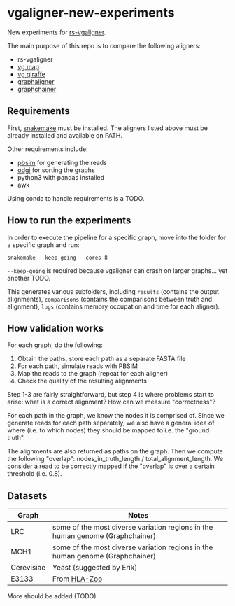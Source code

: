 # vgaligner-new-experiments
New experiments for [rs-vgaligner](https://github.com/HopedWall/rs-vgaligner). 

The main purpose of this repo is to compare the following aligners:
- rs-vgaligner
- [vg map](https://github.com/vgteam/vg/blob/master/src/subcommand/map_main.cpp)
- [vg giraffe](https://github.com/vgteam/vg/blob/master/src/subcommand/giraffe_main.cpp)
- [graphaligner](https://github.com/maickrau/GraphAligner)
- [graphchainer](https://github.com/algbio/GraphChainer)

## Requirements
First, [snakemake](https://snakemake.readthedocs.io/en/stable/#) must be installed. The aligners listed above must be already installed and available on PATH.

Other requirements include:
- [pbsim](https://github.com/vgteam/vg) for generating the reads
- [odgi](https://github.com/pangenome/odgi) for sorting the graphs
- python3 with pandas installed
- awk

Using conda to handle requirements is a TODO.

## How to run the experiments
In order to execute the pipeline for a specific graph, move into the folder for a specific graph and run:

`snakemake --keep-going --cores 8`

`--keep-going` is required because vgaligner can crash on larger graphs... yet another TODO. 

This generates various subfolders, including `results` (contains the output alignments), `comparisons` (contains the comparisons between truth and alignment), `logs` (contains memory occupation and time for each aligner).

## How validation works
For each graph, do the following:
1. Obtain the paths, store each path as a separate FASTA file
2. For each path, simulate reads with PBSIM
3. Map the reads to the graph (repeat for each aligner)
4. Check the quality of the resulting alignments

Step 1-3 are fairly straightforward, but step 4 is where problems start to arise: what is a correct alignment? How can we measure "correctness"?

For each path in the graph, we know the nodes it is comprised of. Since we generate reads for each path separately, we also have a general idea of where (i.e. to which nodes) they should be mapped to i.e. the "ground truth".

The alignments are also returned as paths on the graph. Then we compute the following "overlap": nodes_in_truth_length / total_alignment_length. We consider a read to be correctly mapped if the "overlap" is over a certain threshold (i.e. 0.8).

## Datasets

| Graph       | Notes		                                                                     |
| ----------- | -----------                                                                      |
| LRC         | some of the most diverse variation regions in the human genome (Graphchainer)    |
| MCH1        | some of the most diverse variation regions in the human genome (Graphchainer)    |
| Cerevisiae  | Yeast (suggested by Erik)                                                        |
| E3133       | From [HLA-Zoo](https://github.com/ekg/HLA-zoo)                                   |

More should be added (TODO).
